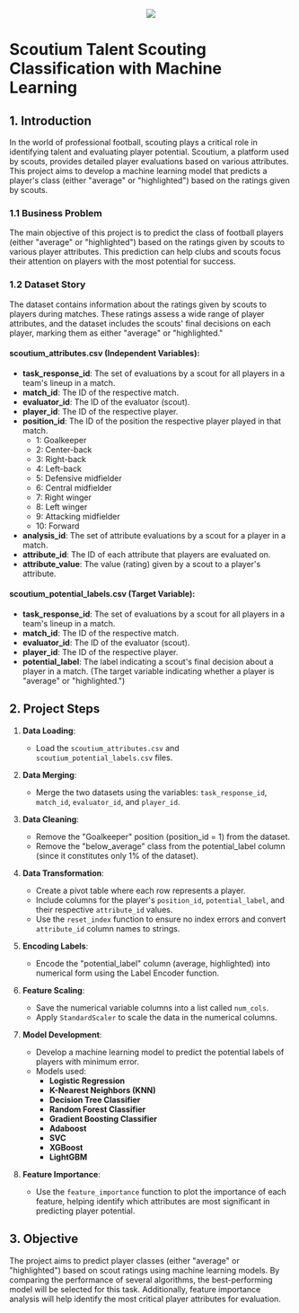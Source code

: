 <p align="center">
  <a href="https://github.com/kazimbektas">
    <img src="https://i.redd.it/the-8-0-beta-is-here-player-detailed-tactic-positions-gk-lb-v0-hun98s4gl65b1.png?width=1917&format=png&auto=webp&s=3235ed78e739f0113b428154e99aa9b105285943"/>
  </a>
</p>

# Scoutium Talent Scouting Classification with Machine Learning

## 1. Introduction

In the world of professional football, scouting plays a critical role in identifying talent and evaluating player potential. Scoutium, a platform used by scouts, provides detailed player evaluations based on various attributes. This project aims to develop a machine learning model that predicts a player's class (either "average" or "highlighted") based on the ratings given by scouts.

### 1.1 Business Problem
The main objective of this project is to predict the class of football players (either "average" or "highlighted") based on the ratings given by scouts to various player attributes. This prediction can help clubs and scouts focus their attention on players with the most potential for success.

### 1.2 Dataset Story
The dataset contains information about the ratings given by scouts to players during matches. These ratings assess a wide range of player attributes, and the dataset includes the scouts' final decisions on each player, marking them as either "average" or "highlighted."

#### scoutium_attributes.csv (Independent Variables):
- **task_response_id**: The set of evaluations by a scout for all players in a team's lineup in a match.
- **match_id**: The ID of the respective match.
- **evaluator_id**: The ID of the evaluator (scout).
- **player_id**: The ID of the respective player.
- **position_id**: The ID of the position the respective player played in that match.
  - 1: Goalkeeper
  - 2: Center-back
  - 3: Right-back
  - 4: Left-back
  - 5: Defensive midfielder
  - 6: Central midfielder
  - 7: Right winger
  - 8: Left winger
  - 9: Attacking midfielder
  - 10: Forward
- **analysis_id**: The set of attribute evaluations by a scout for a player in a match.
- **attribute_id**: The ID of each attribute that players are evaluated on.
- **attribute_value**: The value (rating) given by a scout to a player's attribute.

#### scoutium_potential_labels.csv (Target Variable):
- **task_response_id**: The set of evaluations by a scout for all players in a team's lineup in a match.
- **match_id**: The ID of the respective match.
- **evaluator_id**: The ID of the evaluator (scout).
- **player_id**: The ID of the respective player.
- **potential_label**: The label indicating a scout's final decision about a player in a match. (The target variable indicating whether a player is "average" or "highlighted.")

## 2. Project Steps

1. **Data Loading**:
   - Load the `scoutium_attributes.csv` and `scoutium_potential_labels.csv` files.
   
2. **Data Merging**:
   - Merge the two datasets using the variables: `task_response_id`, `match_id`, `evaluator_id`, and `player_id`.

3. **Data Cleaning**:
   - Remove the "Goalkeeper" position (position_id = 1) from the dataset.
   - Remove the "below_average" class from the potential_label column (since it constitutes only 1% of the dataset).

4. **Data Transformation**:
   - Create a pivot table where each row represents a player.
   - Include columns for the player's `position_id`, `potential_label`, and their respective `attribute_id` values.
   - Use the `reset_index` function to ensure no index errors and convert `attribute_id` column names to strings.

5. **Encoding Labels**:
   - Encode the "potential_label" column (average, highlighted) into numerical form using the Label Encoder function.

6. **Feature Scaling**:
   - Save the numerical variable columns into a list called `num_cols`.
   - Apply `StandardScaler` to scale the data in the numerical columns.

7. **Model Development**:
   - Develop a machine learning model to predict the potential labels of players with minimum error.
   - Models used:
     - **Logistic Regression**
     - **K-Nearest Neighbors (KNN)**
     - **Decision Tree Classifier**
     - **Random Forest Classifier**
     - **Gradient Boosting Classifier**
     - **Adaboost**
     - **SVC**
     - **XGBoost**
     - **LightGBM**

8. **Feature Importance**:
   - Use the `feature_importance` function to plot the importance of each feature, helping identify which attributes are most significant in predicting player potential.

## 3. Objective
The project aims to predict player classes (either "average" or "highlighted") based on scout ratings using machine learning models. By comparing the performance of several algorithms, the best-performing model will be selected for this task. Additionally, feature importance analysis will help identify the most critical player attributes for evaluation.
